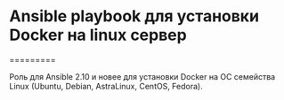 # Ansible playbook для установки Docker на linux сервер
=========

Роль для Ansible 2.10 и новее для установки Docker на ОС семейства Linux (Ubuntu, Debian, AstraLinux, CentOS, Fedora).
